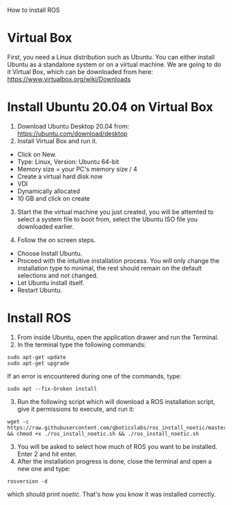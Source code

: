 How to install ROS

# Virtual Box
First, you need a Linux distribution such as Ubuntu. You can either install Ubuntu as a standalone system or on a virtual machine. We are going to do it Virtual Box, which can be downloaded from here: https://www.virtualbox.org/wiki/Downloads

# Install Ubuntu 20.04 on Virtual Box
1. Download Ubuntu Desktop 20.04 from: https://ubuntu.com/download/desktop
2. Install Virtual Box and run it.
  - Click on New.
  - Type: Linux, Version: Ubuntu 64-bit
  - Memory size = your PC's memory size / 4
  - Create a virtual hard disk now
  - VDI
  - Dynamically allocated
  - 10 GB and click on create

3. Start the the virtual machine you just created, you will be attemted to select a system file to boot from, select the Ubuntu ISO file you downloaded earlier.

4. Follow the on screen steps.
  - Choose Install Ubuntu.
  - Proceed with the intuitive installation process. You will only change the installation type to minimal, the rest should remain on the default selections and not changed.
  - Let Ubuntu install itself.
  - Restart Ubuntu.

# Install ROS
1. From inside Ubuntu, open the application drawer and run the Terminal.
2. In the terminal type the following commands:
```shell
sudo apt-get update
sudo apt-get upgrade
 ```
 If an error is encountered during one of the commands, type:
 ```shell
 sudo apt --fix-broken install
 ```
3. Run the following script which will download a ROS installation script, give it permissions to execute, and run it:
```shell
wget -c https://raw.githubusercontent.com/qboticslabs/ros_install_noetic/master/ros_install_noetic.sh && chmod +x ./ros_install_noetic.sh && ./ros_install_noetic.sh
```
3. You will be asked to select how much of ROS you want to be installed. Enter 2 and hit enter.
4. After the installation progress is done, close the terminal and open a new one and type:
```shell
rosversion -d
```
which should print *noetic*. That's how you know it was installed correctly.
